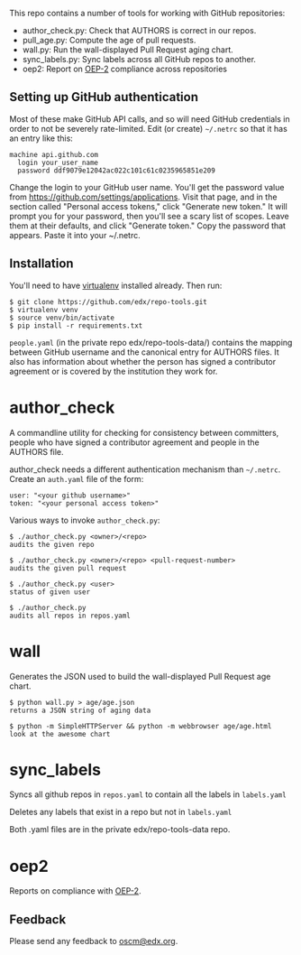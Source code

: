 This repo contains a number of tools for working with GitHub repositories:

 * author_check.py: Check that AUTHORS is correct in our repos.
 * pull_age.py: Compute the age of pull requests.
 * wall.py: Run the wall-displayed Pull Request aging chart.
 * sync_labels.py: Sync labels across all GitHub repos to another.
 * oep2: Report on [OEP-2](http://open-edx-proposals.readthedocs.io/en/latest/oeps/oep-0002.html) compliance across repositories


## Setting up GitHub authentication

Most of these make GitHub API calls, and so will need GitHub credentials in
order to not be severely rate-limited.  Edit (or create) `~/.netrc` so that it
has an entry like this:

    machine api.github.com
      login your_user_name
      password ddf9079e12042ac022c101c61c0235965851e209
 
Change the login to your GitHub user name.  You'll get the password value from
<https://github.com/settings/applications>.  Visit that page, and in the
section called "Personal access tokens," click "Generate new token."  It will
prompt you for your password, then you'll see a scary list of scopes. Leave
them at their defaults, and click "Generate token." Copy the password that
appears. Paste it into your ~/.netrc.

## Installation

You'll need to have [virtualenv](http://www.virtualenv.org) installed already.
Then run:

    $ git clone https://github.com/edx/repo-tools.git
    $ virtualenv venv
    $ source venv/bin/activate
    $ pip install -r requirements.txt

`people.yaml` (in the private repo edx/repo-tools-data/) contains the mapping
between GitHub username and the canonical entry for AUTHORS files. It also has
information about whether the person has signed a contributor agreement or is
covered by the institution they work for.

# author_check

A commandline utility for checking for consistency between committers,
people who have signed a contributor agreement and people in the AUTHORS
file.

author_check needs a different authentication mechanism than `~/.netrc`.
Create an `auth.yaml` file of the form:

    user: "<your github username>"
    token: "<your personal access token>"

Various ways to invoke `author_check.py`:

    $ ./author_check.py <owner>/<repo>
    audits the given repo
    
    $ ./author_check.py <owner>/<repo> <pull-request-number>
    audits the given pull request
    
    $ ./author_check.py <user>
    status of given user
    
    $ ./author_check.py
    audits all repos in repos.yaml

# wall

Generates the JSON used to build the wall-displayed Pull Request age chart.

    $ python wall.py > age/age.json
    returns a JSON string of aging data

    $ python -m SimpleHTTPServer && python -m webbrowser age/age.html
    look at the awesome chart


# sync_labels

Syncs all github repos in `repos.yaml` to contain all the labels in `labels.yaml`

Deletes any labels that exist in a repo but not in `labels.yaml`

Both .yaml files are in the private edx/repo-tools-data repo.

# oep2

Reports on compliance with [OEP-2](http://open-edx-proposals.readthedocs.io/en/latest/oeps/oep-0002.html).

## Feedback

Please send any feedback to <oscm@edx.org>.
